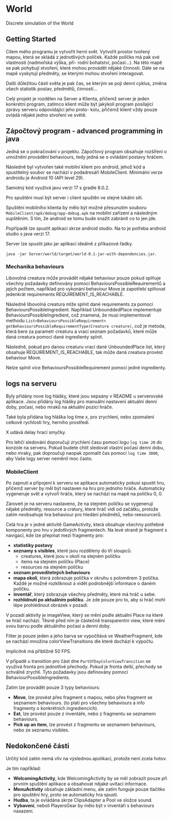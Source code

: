 # World
Discrete simulation of the World 

## Getting Started

Cílem mého programu je vytvořit herní svět. Vytvořit prostor tvořený mapou, která se
skládá z jednotlivých políček. Každé políčko má pak své vlastnosti (nadmořská výška, pří-
rodní bohatství, počasí...).
Na této mapě se pak pohybují stvoření, které mohou provádět nějaké činnosti. Dále se na
mapě vyskytují předměty, se kterými mohou stvoření interagovat.

Další důležitou částí světa je pak čas, se kterým se pojí denní cyklus, změna všech statistik
postav, předmětů, činností...

Celý projekt je rozdělen na Server a Klienta, přičemž server je jeden konkrétní program,
zatímco klient může být jakýkoli program posílající zprávy serveru odpovídající jeho proto-
kolu, přičemž klient vždy pouze ovládá nějaké jedno stvoření ve světě.

## Zápočtový program  -  advanced programming in java

Jedná se o pokračování v projektu.
Zápočtový program obsahuje rozšíření o umožnění provádění behaviours, 
tedy jedná se o ovládání postavy hráčem.

Následně byl vytvořen také mobilní klient pro android, jehož kód a spustitelný soubor se nachází v podadresáři MobileClient.
Minimální verze androidu je Android 10 (API level 29).

Samotný kód využívá javu verzi 17 s gradle 8.0.2.

Pro spuštění musí být server i client spuštěn ve stejné lokální síti.

Spuštění mobilního klienta by mělo být možné přesunutím souboru `MobileClient/apk/debug/app-debug.apk` na mobilní zařízení
a následným supštěním. S tím, že android se tomu bude snažit zabránít co to jen jde.

Popřípadě lze spustit aplikaci skrze android studio. Na to je potřeba android studio s java verzí 17.

Server lze spustit jako jar aplikaci ideálně z příkazové řádky.

`java -jar Server/world/target/world-0.1-jar-with-dependencies.jar`.

### Mechanika behaviours

Libovolná creatura může provádět nějaké behaviour pouze pokud splňuje všechny požadavky definovány pomocí BehavioursPossibleReauirementů a jejich počtem, například pro vykonání behaviour Move je zapotřebí splňovat jedenkrát requirements REQUIREMENT_IS_REACHABLE. 

Následně libovolná creatura mlže splnit dané requirements za pomoci BehavioursPossibleIngredient. 
Například UnbounddedPlace implementuje BehavioursPossibleIngredient, což znamená, že musí implementovat methodu ```List<BehavioursPossibleRequirement> getBehavioursPossibleRequirementType(Creature creature)```, což je metoda, která bere za parametr creaturu a vrací seznam požadavků, které může daná creatura pomocí dané ingredienty splnit.

Následně, pokud pro danou creaturu vrací dané UnboundedPlace list, který obsahuje REQUIREMENT_IS_REACHABLE, tak může daná creatura provést behaviour Move.

Nelze splnit více BehavioursPossibleRequirement pomocí jedné ingredienty.

## logs na serveru

Byly přidány nove log hlášky, které jsou sepsány v README u serverovské aplikace.
Jsou přidány log hlášky pro manuální nastavení aktuální denní doby, počasí,
nebo mraků na aktuální pozici hráče.

Také byla přidána log hláška log time x, pro zrychlení, nebo zpomalení celkové rychlosti hry, herního prostředí.

X udává delay hrací smyčky.

Pro lehčí sledování doporučuji zrychlení času pomocí logu `log time 20` do konzole na serveru.
Pokud budete chtít sledovat vlastní počasí denní dobu, nebo mraky, pak doproučuji naopak zpomalit čas pomocí `log time 3000`,
aby Vaše logy server neměnil moc často.


### MobileClient

Po zapnutí a připojení k serveru se aplikace automaticky pokusí spustit hru,
přičemž server by měl být nastaven na hru pro jednoho hráče.
Automaticky vygeneruje svět a vytvoří hráče, který se nachází na mapě na políčku 0, 0.

Zároveň je na serveru nastaveno, že na stejném políčku se vygenerují nějaké předměty,
resource a cratury, které hráč vidí od začátku,
protože zatím neobsahuje hra behaviour pro hledání předmětů, nebo reesourcerů.

Celá hra je v jedné aktivitě GameActivity, která obsahuje všechny potřebné komponenty pro hru v jedotlivých 
fragmentech. Na levé straně je fragment s navigací, kde lze přepínat mezi fragmenty pro:
- **statistiky postavy**
- **seznamy s visibles**, které jsou rozděleny do tří sloupců:
    - creatures, které jsou v okolí na stejném políčku
    - items na stejném políčku (Place)
    - resources na stejném políčku
- **seznam proveditelných behaviours**
- **mapa okolí**, která zobrazuje políčka v okruhu s poloměrem 3 políčka. Každé je možné rozkliknout a vidět podrobnější informace o daném políčku.
- **inventář**, který zobrazuje všechny předměty, které má hráč u sebe.
- **rozhlídnutí po aktuálním políčku**. Je zde pouze pro to, aby si hráč mohl lépe prohlédnout obrázek  v pozadí.

V pozadí aktivity je imageView, který se mění podle aktuální Place na které se hráč nachází.
Těsně před ním je částečně transparentní view, které mění svou barvu podle aktuálního počasí a denní doby.

Filter je pouze jeden a jeho barva se vypočítává ve WeatherFragment, kde se nachází množina colorViewTransitions dle které dochází k výpočtu.

Implicitně má přibližně 50 FPS.

V případě u transition pro část dne `PartOfDayColorViewTransition` se využívá fronta pro jednotlivé přechody. Pokud je fronta delší, přechody se schválně zrychlí.
Tyto požadavky jsou definovány pomocí BehaviourPossibleIngredients. 

Zatím lze provádět pouze 3 typy behaviours:
- **Move**, lze provést přes fragment s mapou, nebo přes fragment se seznamem behaviours. (to platí pro všechny behaviours a info fragmenty o konkrétních ingrediencích).
- **Eat**, lze provést pouze z inventáře, nebo z fragmentu se seznamem behaviours.
- **Pick up an item**, lze provést z fragmentu se seznamem behaviours, nebo ze seznamu visibles.

## Nedokončené části

Určitý kód zatím nemá vliv na výslednou apolikaci, protože není zcela hotov.

Je tím například:
- **WelcomingActivity**, kde WelcomingActivity by se měl zobrazit pouze při prvním spuštění aplikace a obsahovat nějaké uvítací informace.
- **MenuActivity** obsahuje základní menu, ale zatím funguje pouze tlačítko pro spuštění hry, proto se automaticky hra spustí.
- **Hudba**, ta je ovládána skrze ClipsAdapter a Pool ve složce sound. 
- **Vybavení**, neboli PlayersGear by mělo být v inventáři s behaviours nasazení.